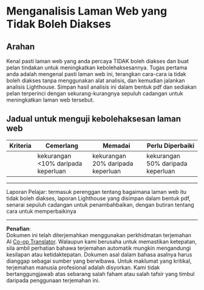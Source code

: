<!--
CO_OP_TRANSLATOR_METADATA:
{
  "original_hash": "a258597a194e77d4fd469b3cd976b29e",
  "translation_date": "2025-08-27T23:19:33+00:00",
  "source_file": "1-getting-started-lessons/3-accessibility/assignment.md",
  "language_code": "ms"
}
-->
# Menganalisis Laman Web yang Tidak Boleh Diakses

## Arahan

Kenal pasti laman web yang anda percaya TIDAK boleh diakses dan buat pelan tindakan untuk meningkatkan kebolehaksesannya. Tugas pertama anda adalah mengenal pasti laman web ini, terangkan cara-cara ia tidak boleh diakses tanpa menggunakan alat analisis, dan kemudian jalankan analisis Lighthouse. Simpan hasil analisis ini dalam bentuk pdf dan sediakan pelan terperinci dengan sekurang-kurangnya sepuluh cadangan untuk meningkatkan laman web tersebut.

## Jadual untuk menguji kebolehaksesan laman web

| Kriteria | Cemerlang | Memadai | Perlu Diperbaiki |
|----------|-----------|----------|------------------|
|          | kekurangan <10% daripada keperluan | kekurangan 20% daripada keperluan | kekurangan 50% daripada keperluan |

----
Laporan Pelajar: termasuk perenggan tentang bagaimana laman web itu tidak boleh diakses, laporan Lighthouse yang disimpan dalam bentuk pdf, senarai sepuluh cadangan untuk penambahbaikan, dengan butiran tentang cara untuk memperbaikinya

---

**Penafian**:  
Dokumen ini telah diterjemahkan menggunakan perkhidmatan terjemahan AI [Co-op Translator](https://github.com/Azure/co-op-translator). Walaupun kami berusaha untuk memastikan ketepatan, sila ambil perhatian bahawa terjemahan automatik mungkin mengandungi kesilapan atau ketidaktepatan. Dokumen asal dalam bahasa asalnya harus dianggap sebagai sumber yang berwibawa. Untuk maklumat yang kritikal, terjemahan manusia profesional adalah disyorkan. Kami tidak bertanggungjawab atas sebarang salah faham atau salah tafsir yang timbul daripada penggunaan terjemahan ini.